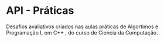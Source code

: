 # API - Práticas
 Desafios avaliativos criados nas aulas práticas de Algortimos e Programação I, em C++ , do curso de Ciencia da Computação.
